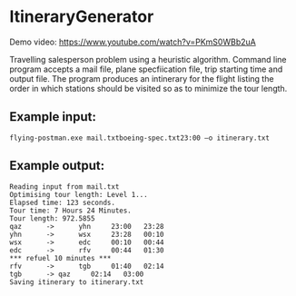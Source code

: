 # ItineraryGenerator

Demo video: https://www.youtube.com/watch?v=PKmS0WBb2uA

Travelling salesperson problem using a heuristic algorithm. Command line program accepts a mail file, plane specfiication file, trip starting time and output file. The program produces an intinerary for the flight listing the order in which stations should be visited so as to minimize the tour length.

## Example input: 

```
flying-postman.exe mail.txtboeing-spec.txt23:00 –o itinerary.txt
```

## Example output:

```
Reading input from mail.txt
Optimising tour length: Level 1...
Elapsed time: 123 seconds.
Tour time: 7 Hours 24 Minutes.
Tour length: 972.5855
qaz      ->      yhn     23:00   23:28
yhn      ->      wsx     23:28   00:10
wsx      ->      edc     00:10   00:44
edc      ->      rfv     00:44   01:30
*** refuel 10 minutes *** 
rfv      ->      tgb     01:40   02:14
tgb      -> qaz     02:14   03:00
Saving itinerary to itinerary.txt
```
